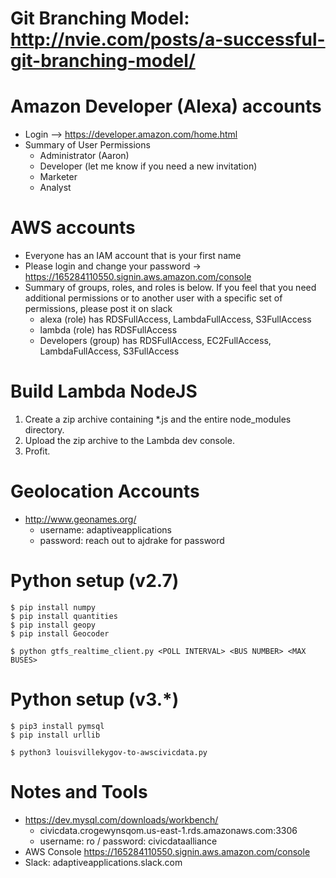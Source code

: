 # Git Branching Model: http://nvie.com/posts/a-successful-git-branching-model/ 

# Amazon Developer (Alexa) accounts
* Login --> https://developer.amazon.com/home.html
* Summary of User Permissions
	* Administrator (Aaron)
	* Developer (let me know if you need a new invitation)
	* Marketer
	* Analyst

# AWS accounts
* Everyone has an IAM account that is your first name
* Please login and change your password -> https://165284110550.signin.aws.amazon.com/console
* Summary of groups, roles, and roles is below. If you feel that you need additional permissions or to another user with a specific set of  permissions, please post it on slack
	* alexa (role) has RDSFullAccess, LambdaFullAccess, S3FullAccess
	* lambda (role) has RDSFullAccess
	* Developers (group) has RDSFullAccess, EC2FullAccess, LambdaFullAccess, S3FullAccess

# Build Lambda NodeJS 
1. Create a zip archive containing *.js and the entire node_modules directory.
2. Upload the zip archive to the Lambda dev console.
3. Profit.


# Geolocation Accounts
* http://www.geonames.org/
	* username: adaptiveapplications
	* password: reach out to ajdrake for password

# Python setup (v2.7)

~~~~
$ pip install numpy
$ pip install quantities
$ pip install geopy
$ pip install Geocoder

$ python gtfs_realtime_client.py <POLL INTERVAL> <BUS NUMBER> <MAX BUSES>
~~~~

# Python setup (v3.*)

~~~~
$ pip3 install pymsql
$ pip install urllib

$ python3 louisvillekygov-to-awscivicdata.py
~~~~

# Notes and Tools
* https://dev.mysql.com/downloads/workbench/
	* civicdata.crogewynsqom.us-east-1.rds.amazonaws.com:3306
	* username: ro / password: civicdataalliance
* AWS Console https://165284110550.signin.aws.amazon.com/console
* Slack: adaptiveapplications.slack.com
